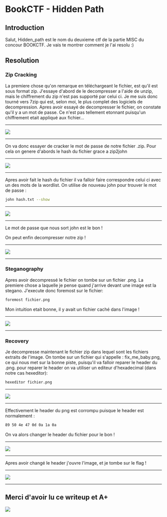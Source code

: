 # BookCTF - Hidden Path

## Introduction

Salut, Hidden_path est le nom du deuxieme ctf de la partie MISC du concour BOOKCTF.
Je vais te montrer comment je l'ai resolu :)

## Resolution

### Zip Cracking

La premiere chose qu'on remarque en téléchargeant le fichier, est qu'il est sous format zip.
J'essaye d'abord de le decompresser a l'aide de unzip, mais le chiffrement du zip n'est pas supporté par celui ci. Je me suis donc tourné vers 7zip qui est, selon moi, le plus complet des logiciels de decompression.
Apres avoir essayé de decompresser le fichier, on constate qu'il y a un mot de passe. Ce n'est pas tellement etonnant puisqu'un chiffrement etait appliqué aux fichier...

----------------------------------------------------------------------

![](1.png)

----------------------------------------------------------------------

On va donc essayer de cracker le mot de passe de notre fichier .zip. Pour cela on genere d'abords le hash du fichier grace a zip2john

----------------------------------------------------------------------

![](2.png)

----------------------------------------------------------------------

Apres avoir fait le hash du fichier il va falloir faire correspondre celui ci avec un des mots de la wordlist. On utilise de nouveau john pour trouver le mot de passe :
```sh
john hash.txt --show
```

----------------------------------------------------------------------

![](3.png)

----------------------------------------------------------------------

Le mot de passe que nous sort john est le bon !

On peut enfin decompresser notre zip !

----------------------------------------------------------------------

![](4.png)

----------------------------------------------------------------------

### Steganography

Apres avoir decompressé le fichier on tombe sur un fichier .png. La premiere chose a laquelle je pense quand j'arrive devant une image est la stegano. J'execute donc foremost sur le fichier:
```sh
foremost fichier.png
```
Mon intuition etait bonne, il y avait un fichier caché dans l'image !

----------------------------------------------------------------------

![](5.png)

----------------------------------------------------------------------

### Recovery

Je decompresse maintenant le fichier zip dans lequel sont les fichiers extraits de l'image.
On tombe sur un fichier qui s'appelle : fix_me_baby.png, ce qui nous met sur la bonne piste, puisqu'il va falloir reparer le header du .png.
pour reparer le header on va utiliser un editeur d'hexadecimal (dans notre cas hexeditor):
```sh
hexeditor fichier.png
```

----------------------------------------------------------------------

![](9.png)

----------------------------------------------------------------------

Effectivement le header du png est corrompu puisque le header est normalement :
```sh
89 50 4e 47 0d 0a 1a 0a
```
On va alors changer le header du fichier pour le bon !

----------------------------------------------------------------------

![](10.png)

----------------------------------------------------------------------

Apres avoir changé le header j'ouvre l'image, et je tombe sur le flag !

----------------------------------------------------------------------

![](11.png)

----------------------------------------------------------------------


## Merci d'avoir lu ce writeup et A+

![](good.jpg)
